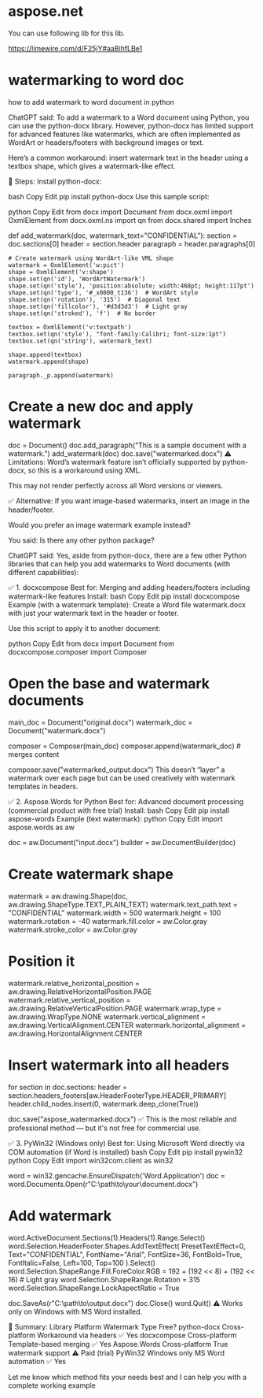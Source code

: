 # aspose.net

You can use following lib for this lib.

https://limewire.com/d/F25jY#aaBihfLBe1

# watermarking to word doc

how to add watermark to word document in python

ChatGPT said:
To add a watermark to a Word document using Python, you can use the python-docx library. However, python-docx has limited support for advanced features like watermarks, which are often implemented as WordArt or headers/footers with background images or text.

Here’s a common workaround: insert watermark text in the header using a textbox shape, which gives a watermark-like effect.

🔧 Steps:
Install python-docx:

bash
Copy
Edit
pip install python-docx
Use this sample script:

python
Copy
Edit
from docx import Document
from docx.oxml import OxmlElement
from docx.oxml.ns import qn
from docx.shared import Inches

def add_watermark(doc, watermark_text="CONFIDENTIAL"):
    section = doc.sections[0]
    header = section.header
    paragraph = header.paragraphs[0]

    # Create watermark using WordArt-like VML shape
    watermark = OxmlElement('w:pict')
    shape = OxmlElement('v:shape')
    shape.set(qn('id'), 'WordArtWatermark')
    shape.set(qn('style'), 'position:absolute; width:468pt; height:117pt')
    shape.set(qn('type'), '#_x0000_t136')  # WordArt style
    shape.set(qn('rotation'), '315')  # Diagonal text
    shape.set(qn('fillcolor'), '#d3d3d3')  # Light gray
    shape.set(qn('stroked'), 'f')  # No border

    textbox = OxmlElement('v:textpath')
    textbox.set(qn('style'), "font-family:Calibri; font-size:1pt")
    textbox.set(qn('string'), watermark_text)

    shape.append(textbox)
    watermark.append(shape)

    paragraph._p.append(watermark)

# Create a new doc and apply watermark
doc = Document()
doc.add_paragraph("This is a sample document with a watermark.")
add_watermark(doc)
doc.save("watermarked.docx")
⚠️ Limitations:
Word’s watermark feature isn’t officially supported by python-docx, so this is a workaround using XML.

This may not render perfectly across all Word versions or viewers.

✅ Alternative:
If you want image-based watermarks, insert an image in the header/footer.

Would you prefer an image watermark example instead?




You said:
Is there any other python package?

ChatGPT said:
Yes, aside from python-docx, there are a few other Python libraries that can help you add watermarks to Word documents (with different capabilities):

✅ 1. docxcompose
Best for: Merging and adding headers/footers including watermark-like features
Install:
bash
Copy
Edit
pip install docxcompose
Example (with a watermark template):
Create a Word file watermark.docx with just your watermark text in the header or footer.

Use this script to apply it to another document:

python
Copy
Edit
from docx import Document
from docxcompose.composer import Composer

# Open the base and watermark documents
main_doc = Document("original.docx")
watermark_doc = Document("watermark.docx")

composer = Composer(main_doc)
composer.append(watermark_doc)  # merges content

composer.save("watermarked_output.docx")
This doesn’t “layer” a watermark over each page but can be used creatively with watermark templates in headers.

✅ 2. Aspose.Words for Python
Best for: Advanced document processing (commercial product with free trial)
Install:
bash
Copy
Edit
pip install aspose-words
Example (text watermark):
python
Copy
Edit
import aspose.words as aw

doc = aw.Document("input.docx")
builder = aw.DocumentBuilder(doc)

# Create watermark shape
watermark = aw.drawing.Shape(doc, aw.drawing.ShapeType.TEXT_PLAIN_TEXT)
watermark.text_path.text = "CONFIDENTIAL"
watermark.width = 500
watermark.height = 100
watermark.rotation = -40
watermark.fill.color = aw.Color.gray
watermark.stroke_color = aw.Color.gray

# Position it
watermark.relative_horizontal_position = aw.drawing.RelativeHorizontalPosition.PAGE
watermark.relative_vertical_position = aw.drawing.RelativeVerticalPosition.PAGE
watermark.wrap_type = aw.drawing.WrapType.NONE
watermark.vertical_alignment = aw.drawing.VerticalAlignment.CENTER
watermark.horizontal_alignment = aw.drawing.HorizontalAlignment.CENTER

# Insert watermark into all headers
for section in doc.sections:
    header = section.headers_footers[aw.HeaderFooterType.HEADER_PRIMARY]
    header.child_nodes.insert(0, watermark.deep_clone(True))

doc.save("aspose_watermarked.docx")
✅ This is the most reliable and professional method — but it's not free for commercial use.

✅ 3. PyWin32 (Windows only)
Best for: Using Microsoft Word directly via COM automation (if Word is installed)
bash
Copy
Edit
pip install pywin32
python
Copy
Edit
import win32com.client as win32

word = win32.gencache.EnsureDispatch('Word.Application')
doc = word.Documents.Open(r"C:\path\to\your\document.docx")

# Add watermark
word.ActiveDocument.Sections(1).Headers(1).Range.Select()
word.Selection.HeaderFooter.Shapes.AddTextEffect(
    PresetTextEffect=0, Text="CONFIDENTIAL", FontName="Arial", FontSize=36,
    FontBold=True, FontItalic=False, Left=100, Top=100
).Select()
word.Selection.ShapeRange.Fill.ForeColor.RGB = 192 + (192 << 8) + (192 << 16)  # Light gray
word.Selection.ShapeRange.Rotation = 315
word.Selection.ShapeRange.LockAspectRatio = True

doc.SaveAs(r"C:\path\to\output.docx")
doc.Close()
word.Quit()
⚠️ Works only on Windows with MS Word installed.

📝 Summary:
Library	Platform	Watermark Type	Free?
python-docx	Cross-platform	Workaround via headers	✅ Yes
docxcompose	Cross-platform	Template-based merging	✅ Yes
Aspose.Words	Cross-platform	True watermark support	⚠️ Paid (trial)
PyWin32	Windows only	MS Word automation	✅ Yes

Let me know which method fits your needs best and I can help you with a complete working example
